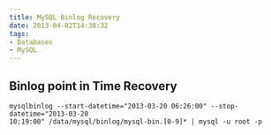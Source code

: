 ```yaml
---
title: MySQL Binlog Recovery
date: 2013-04-02T14:38:32
tags: 
- Databases
- MySQL
---
```


## Binlog point in Time Recovery

    mysqlbinlog --start-datetime="2013-03-20 06:26:00" --stop-datetime="2013-03-20
    10:19:00" /data/mysql/binlog/mysql-bin.[0-9]* | mysql -u root -p